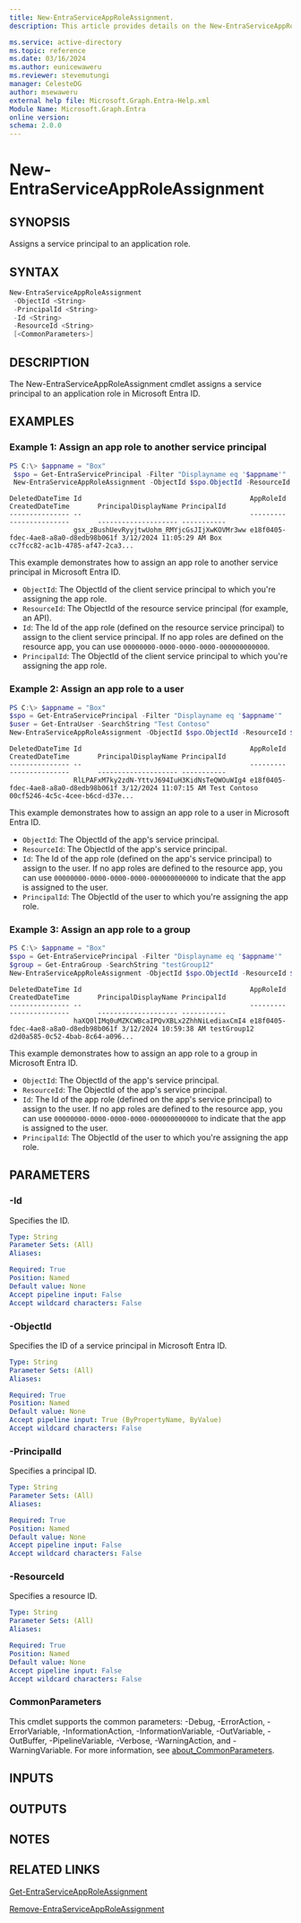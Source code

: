 ```yaml
---
title: New-EntraServiceAppRoleAssignment.
description: This article provides details on the New-EntraServiceAppRoleAssignment command.

ms.service: active-directory
ms.topic: reference
ms.date: 03/16/2024
ms.author: eunicewaweru
ms.reviewer: stevemutungi
manager: CelesteDG
author: msewaweru
external help file: Microsoft.Graph.Entra-Help.xml
Module Name: Microsoft.Graph.Entra
online version:
schema: 2.0.0
---
```


# New-EntraServiceAppRoleAssignment

## SYNOPSIS
Assigns a service principal to an application role.

## SYNTAX

```powershell
New-EntraServiceAppRoleAssignment 
 -ObjectId <String> 
 -PrincipalId <String> 
 -Id <String> 
 -ResourceId <String>
 [<CommonParameters>]
```

## DESCRIPTION
The New-EntraServiceAppRoleAssignment cmdlet assigns a service principal to an application role in Microsoft Entra ID.

## EXAMPLES

### Example 1: Assign an app role to another service principal
```powershell
PS C:\> $appname = "Box"
 $spo = Get-EntraServicePrincipal -Filter "Displayname eq '$appname'"
 New-EntraServiceAppRoleAssignment -ObjectId $spo.ObjectId -ResourceId $spo.ObjectId -Id $spo.Approles[1].id -PrincipalId $spo.ObjectId
```
```output
DeletedDateTime Id                                          AppRoleId                            CreatedDateTime       PrincipalDisplayName PrincipalId
--------------- --                                          ---------                            ---------------       -------------------- -----------
                gsx_zBushUevRyyjtwUohm_RMYjcGsJIjXwKOVMr3ww e18f0405-fdec-4ae8-a8a0-d8edb98b061f 3/12/2024 11:05:29 AM Box                  cc7fcc82-ac1b-4785-af47-2ca3...
```

This example demonstrates how to assign an app role to another service principal in Microsoft Entra ID.    
- `ObjectId`:  The ObjectId of the client service principal to which you're assigning the app role.
- `ResourceId`: The ObjectId of the resource service principal (for example, an API).
- `Id`: The Id of the app role (defined on the resource service principal) to assign to the client service principal. If no app roles are defined on the resource app, you can use `00000000-0000-0000-0000-000000000000`.
- `PrincipalId`: The ObjectId of the client service principal to which you're assigning the app role.

### Example 2: Assign an app role to a user
```powershell
PS C:\> $appname = "Box"
$spo = Get-EntraServicePrincipal -Filter "Displayname eq '$appname'"
$user = Get-EntraUser -SearchString "Test Contoso"
New-EntraServiceAppRoleAssignment -ObjectId $spo.ObjectId -ResourceId $spo.ObjectId -Id $spo.Approles[1].id -PrincipalId $user.ObjectId
```
```output
DeletedDateTime Id                                          AppRoleId                            CreatedDateTime       PrincipalDisplayName PrincipalId
--------------- --                                          ---------                            ---------------       -------------------- -----------
                RlLPAFxM7ky2zdN-YttvJ694IuH3KidNsTeQWOuWIg4 e18f0405-fdec-4ae8-a8a0-d8edb98b061f 3/12/2024 11:07:15 AM Test Contoso         00cf5246-4c5c-4cee-b6cd-d37e...
```

This example demonstrates how to assign an app role to a user in Microsoft Entra ID.    
- `ObjectId`:  The ObjectId of the app's service principal.
- `ResourceId`: The ObjectId of the app's service principal.
- `Id`: The Id of the app role (defined on the app's service principal) to assign to the user. If no app roles are defined to the resource app, you can use `00000000-0000-0000-0000-000000000000` to indicate that the app is assigned to the user.
- `PrincipalId`: The ObjectId of the user to which you're assigning the app role.

### Example 3: Assign an app role to a group
```powershell
PS C:\> $appname = "Box"
$spo = Get-EntraServicePrincipal -Filter "Displayname eq '$appname'"
$group = Get-EntraGroup -SearchString "testGroup12"
New-EntraServiceAppRoleAssignment -ObjectId $spo.ObjectId -ResourceId $spo.ObjectId -Id $spo.Approles[1].id -PrincipalId $group.ObjectId
```
```output
DeletedDateTime Id                                          AppRoleId                            CreatedDateTime       PrincipalDisplayName PrincipalId
--------------- --                                          ---------                            ---------------       -------------------- -----------
                haXQ0lIMq0uMZKCWBcaIPQvXBLx2ZhhNiLediaxCmI4 e18f0405-fdec-4ae8-a8a0-d8edb98b061f 3/12/2024 10:59:38 AM testGroup12          d2d0a585-0c52-4bab-8c64-a096...
```

This example demonstrates how to assign an app role to a group in Microsoft Entra ID.   
- `ObjectId`:  The ObjectId of the app's service principal.
- `ResourceId`: The ObjectId of the app's service principal.
- `Id`: The Id of the app role (defined on the app's service principal) to assign to the user. If no app roles are defined to the resource app, you can use `00000000-0000-0000-0000-000000000000` to indicate that the app is assigned to the user.
- `PrincipalId`: The ObjectId of the user to which you're assigning the app role.

## PARAMETERS

### -Id
Specifies the ID.

```yaml
Type: String
Parameter Sets: (All)
Aliases:

Required: True
Position: Named
Default value: None
Accept pipeline input: False
Accept wildcard characters: False
```

### -ObjectId
Specifies the ID of a service principal in Microsoft Entra ID.

```yaml
Type: String
Parameter Sets: (All)
Aliases:

Required: True
Position: Named
Default value: None
Accept pipeline input: True (ByPropertyName, ByValue)
Accept wildcard characters: False
```

### -PrincipalId
Specifies a principal ID.

```yaml
Type: String
Parameter Sets: (All)
Aliases:

Required: True
Position: Named
Default value: None
Accept pipeline input: False
Accept wildcard characters: False
```

### -ResourceId
Specifies a resource ID.

```yaml
Type: String
Parameter Sets: (All)
Aliases:

Required: True
Position: Named
Default value: None
Accept pipeline input: False
Accept wildcard characters: False
```

### CommonParameters
This cmdlet supports the common parameters: -Debug, -ErrorAction, -ErrorVariable, -InformationAction, -InformationVariable, -OutVariable, -OutBuffer, -PipelineVariable, -Verbose, -WarningAction, and -WarningVariable. For more information, see [about_CommonParameters](https://go.microsoft.com/fwlink/?LinkID=113216).

## INPUTS

## OUTPUTS

## NOTES

## RELATED LINKS

[Get-EntraServiceAppRoleAssignment](Get-EntraServiceAppRoleAssignment.md)

[Remove-EntraServiceAppRoleAssignment](Remove-EntraServiceAppRoleAssignment.md)
